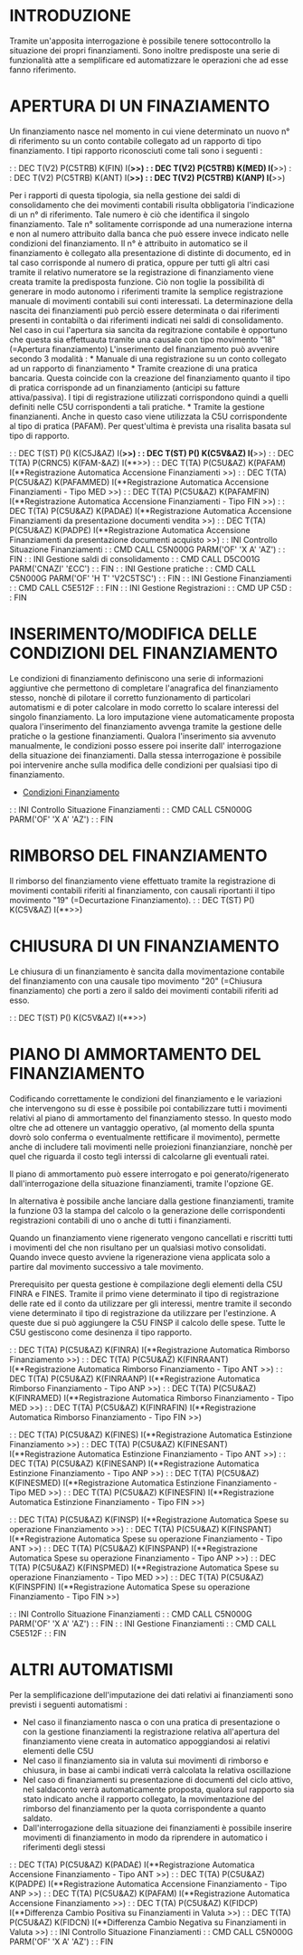 # INTRODUZIONE
Tramite un'apposita interrogazione è possibile tenere sottocontrollo la situazione dei propri finanziamenti.
Sono inoltre predisposte una serie di funzionalità atte a semplificare ed automatizzare le operazioni che ad esse fanno riferimento.

# APERTURA DI UN FINAZIAMENTO
Un finanziamento nasce nel momento in cui viene determinato un nuovo n° di riferimento su un conto contabile collegato ad un rapporto di tipo finanziamento. I tipi rapporto riconosciuti come tali sono i seguenti : 


 :  : DEC T(V2) P(C5TRB) K(FIN) I(**>>)
 :  : DEC T(V2) P(C5TRB) K(MED) I(**>>)
 :  : DEC T(V2) P(C5TRB) K(ANT) I(**>>)
 :  : DEC T(V2) P(C5TRB) K(ANP) I(**>>)

Per i rapporti di questa tipologia, sia nella gestione dei saldi di consolidamento che dei movimenti contabili risulta obbligatoria l'indicazione di un n° di riferimento. Tale numero è ciò che identifica il singolo finanziamento.
Tale n° solitamente corrisponde ad una numerazione interna e non al numero attribuito dalla banca che può essere invece indicato nelle condizioni del finanziamento.
Il n° è attribuito in automatico se il finanziamento è collegato alla presentazione di distinte di documento, ed in tal caso corrisponde al numero di pratica, oppure per tutti gli altri casi tramite il relativo numeratore se la registrazione di finanziamento viene creata tramite la predisposta funzione.
Ciò non toglie la possibilità di generare in modo autonomo i riferimenti tramite la semplice registrazione manuale di movimenti contabili sui conti interessati.
La determinazione della nascita dei finanziamenti può perciò essere determinata o dai riferimenti presenti in contabiltà o dai riferimenti indicati nei saldi di consolidamento.
Nel caso in cui l'apertura sia sancita da regitrazione contabile è opportuno che questa sia effettuauta tramite una causale con tipo movimento "18" (=Apertura finanziamento)
L'inserimento del finanziamento può avvenire secondo 3 modalità : 
\* Manuale di una registrazione su un conto collegato ad un rapporto di finanziamento
\* Tramite creazione di una pratica bancaria. Questa coincide con la creazione del finanziamento quanto il tipo di pratica corrisponde ad un finanziamento (anticipi su fatture attiva/passiva). I tipi di registrazione utilizzati corrispondono quindi a quelli definiti nelle C5U corrispondenti a tali pratiche.
\* Tramite la gestione finanzianenti. Anche in questo caso viene utilizzata la C5U  corrispondente al tipo di pratica (PAFAM). Per quest'ultima è prevista una risalita basata sul tipo di rapporto.

 :  : DEC T(ST) P() K(C5J&AZ) I(**>>)
 :  : DEC T(ST) P() K(C5V&AZ) I(**>>)
 :  : DEC T(TA) P(CRNC5) K(FAM-&AZ) I(**>>)
 :  : DEC T(TA) P(C5U&AZ) K(PAFAM) I(**Registrazione Automatica Accensione Finanziamenti >>)
 :  : DEC T(TA) P(C5U&AZ) K(PAFAMMED) I(**Registrazione Automatica Accensione Finanziamenti - Tipo MED >>)
 :  : DEC T(TA) P(C5U&AZ) K(PAFAMFIN) I(**Registrazione Automatica Accensione Finanziamenti - Tipo FIN >>)
 :  : DEC T(TA) P(C5U&AZ) K(PADA£) I(**Registrazione Automatica Accensione Finanziamenti da presentazione documenti vendita >>)
 :  : DEC T(TA) P(C5U&AZ) K(PADP£) I(**Registrazione Automatica Accensione Finanziamenti da presentazione documenti acquisto >>)
 :  : INI Controllo Situazione Finanziamenti
 :  : CMD CALL C5N000G PARM('OF' 'X A' 'AZ')
 :  : FIN
 :  : INI Gestione saldi di consolidamento
 :  : CMD CALL D5CO01G PARM('CNAZI' '£CC')
 :  : FIN
 :  : INI Gestione pratiche
 :  : CMD CALL C5N000G PARM('OF' 'H T' 'V2C5TSC')
 :  : FIN
 :  : INI Gestione Finanziamenti
 :  : CMD CALL C5E512F
 :  : FIN
 :  : INI Gestione Registrazioni
 :  : CMD UP C5D
 :  : FIN

# INSERIMENTO/MODIFICA DELLE CONDIZIONI DEL FINANZIAMENTO
Le condizioni di finanziamento definiscono una serie di informazioni aggiuntive che permettono di completare l'anagrafica del finanziamento stesso, nonchè di pilotare il corretto funzionamento di particolari automatismi e di poter calcolare in modo corretto lo scalare interessi del singolo finanziamento.
La loro imputazione viene automaticamente proposta qualora l'inserimento del finanziamento avvenga tramite la gestione delle pratiche o la gestione finanziamenti.
Qualora l'inserimento sia avvenuto manualmente, le condizioni posso essere poi inserite dall' interrogazione della situazione dei finanziamenti. Dalla stessa interrogazione è possibile poi intervenire anche sulla modifica delle condizioni per qualsiasi tipo di finanziamento.

- [Condizioni Finanziamento](Sorgenti/OJ/PGM/C5PA02D)

 :  : INI Controllo Situazione Finanziamenti
 :  : CMD CALL C5N000G PARM('OF' 'X A' 'AZ')
 :  : FIN

# RIMBORSO DEL FINANZIAMENTO
Il rimborso del finanziamento viene effettuato tramite la registrazione di movimenti contabili riferiti al finanziamento, con causali riportanti il tipo movimento "19" (=Decurtazione Finanziamento).
 :  : DEC T(ST) P() K(C5V&AZ) I(**>>)

# CHIUSURA DI UN FINANZIAMENTO
Le chiusura di un finanziamento è sancita dalla movimentazione contabile del finanziamento con una causale tipo movimento "20" (=Chiusura finanziamento) che porti a zero il saldo  dei movimenti contabili riferiti ad esso.

 :  : DEC T(ST) P() K(C5V&AZ) I(**>>)

# PIANO DI AMMORTAMENTO DEL FINANZIAMENTO
Codificando correttamente le condizioni del finanziamento e le variazioni che intervengono su di esse è possibile poi contabilizzare tutti i movimenti relativi al piano di ammortamento del finanziamento stesso. In questo modo oltre che ad ottenere un vantaggio operativo, (al momento della spunta dovrò solo conferma o eventualmente rettificare il movimento), permette anche di includere tali movimenti nelle proiezioni finanzianziare, nonchè per quel che riguarda il costo tegli interssi di calcolarne gli eventuali ratei.

Il piano di ammortamento può essere interrogato e poi generato/rigenerato dall'interrogazione della situazione finanziamenti, tramite l'opzione GE.

In alternativa è possibile anche lanciare dalla gestione finanziamenti, tramite la funzione 03 la stampa del calcolo o la generazione delle corrispondenti registrazioni contabili di uno o anche di tutti i finanziamenti.

Quando un finanziamento viene rigenerato vengono cancellati e riscritti tutti i movimenti del che non risultano per un qualsiasi motivo consolidati. Quando invece questo avviene la rigenerazione viena applicata solo a partire dal movimento successivo a tale movimento.

Prerequisito per questa gestione è compilazione degli elementi della C5U FINRA e FINES. Tramite il primo viene determinato il tipo di registrazione delle rate ed il conto da utilizzare per gli interessi, mentre tramite il secondo viene determinato il tipo di registrazione da utilizzare per l'estinzione.
A queste due si può aggiungere la C5U FINSP il calcolo delle spese.
Tutte le C5U gestiscono come desinenza il tipo rapporto.

 :  : DEC T(TA) P(C5U&AZ) K(FINRA) I(**Registrazione Automatica Rimborso Finanziamento >>)
 :  : DEC T(TA) P(C5U&AZ) K(FINRAANT) I(**Registrazione Automatica Rimborso Finanziamento - Tipo ANT >>)
 :  : DEC T(TA) P(C5U&AZ) K(FINRAANP) I(**Registrazione Automatica Rimborso Finanziamento - Tipo ANP >>)
 :  : DEC T(TA) P(C5U&AZ) K(FINRAMED) I(**Registrazione Automatica Rimborso Finanziamento - Tipo MED >>)
 :  : DEC T(TA) P(C5U&AZ) K(FINRAFIN) I(**Registrazione Automatica Rimborso Finanziamento - Tipo FIN >>)

 :  : DEC T(TA) P(C5U&AZ) K(FINES) I(**Registrazione Automatica Estinzione Finanziamento >>)
 :  : DEC T(TA) P(C5U&AZ) K(FINESANT) I(**Registrazione Automatica Estinzione Finanziamento - Tipo ANT >>)
 :  : DEC T(TA) P(C5U&AZ) K(FINESANP) I(**Registrazione Automatica Estinzione Finanziamento - Tipo ANP >>)
 :  : DEC T(TA) P(C5U&AZ) K(FINESMED) I(**Registrazione Automatica Estinzione Finanziamento - Tipo MED >>)
 :  : DEC T(TA) P(C5U&AZ) K(FINESFIN) I(**Registrazione Automatica Estinzione Finanziamento - Tipo FIN >>)

 :  : DEC T(TA) P(C5U&AZ) K(FINSP) I(**Registrazione Automatica Spese su operazione Finanziamento >>)
 :  : DEC T(TA) P(C5U&AZ) K(FINSPANT) I(**Registrazione Automatica Spese su operazione Finanziamento - Tipo ANT >>)
 :  : DEC T(TA) P(C5U&AZ) K(FINSPANP) I(**Registrazione Automatica Spese su operazione Finanziamento - Tipo ANP >>)
 :  : DEC T(TA) P(C5U&AZ) K(FINSPMED) I(**Registrazione Automatica Spese su operazione Finanziamento - Tipo MED >>)
 :  : DEC T(TA) P(C5U&AZ) K(FINSPFIN) I(**Registrazione Automatica Spese su operazione Finanziamento - Tipo FIN >>)

 :  : INI Controllo Situazione Finanziamenti
 :  : CMD CALL C5N000G PARM('OF' 'X A' 'AZ')
 :  : FIN
 :  : INI Gestione Finanziamenti
 :  : CMD CALL C5E512F
 :  : FIN

# ALTRI AUTOMATISMI
Per la semplificazione dell'imputazione dei dati relativi ai finanziamenti sono previsti i seguenti automatismi : 

- Nel caso il finanziamento nasca o con una pratica di presentazione o con la gestione finanziamenti la registrazione relativa all'apertura del finanziamento viene creata in automatico appoggiandosi ai relativi elementi delle C5U
- Nel caso il finanziamento sia in valuta sui movimenti di rimborso e chiusura, in base ai cambi indicati verrà calcolata la relativa oscillazione
- Nel caso di finanziamenti su presentazione di documenti del ciclo attivo, nel saldaconto verrà automaticamente proposta, qualora sul rapporto sia stato indicato anche il rapporto collegato, la movimentazione del rimborso del finanziamento per la quota corrispondente a quanto saldato.
- Dall'interrogazione della situazione dei finanziamenti è possibile inserire movimenti di finanziamento in modo da riprendere in automatico i riferimenti degli stessi


 :  : DEC T(TA) P(C5U&AZ) K(PADA£) I(**Registrazione Automatica Accensione Finanziamento - Tipo ANT >>)
 :  : DEC T(TA) P(C5U&AZ) K(PADP£) I(**Registrazione Automatica Accensione Finanziamento - Tipo ANP >>)
 :  : DEC T(TA) P(C5U&AZ) K(PAFAM) I(**Registrazione Automatica Accensione Finanziamento >>)
 :  : DEC T(TA) P(C5U&AZ) K(FIDCP) I(**Differenza Cambio Positiva su Finanziamenti in Valuta >>)
 :  : DEC T(TA) P(C5U&AZ) K(FIDCN) I(**Differenza Cambio Negativa su Finanziamenti in Valuta >>)
 :  : INI Controllo Situazione Finanziamenti
 :  : CMD CALL C5N000G PARM('OF' 'X A' 'AZ')
 :  : FIN
